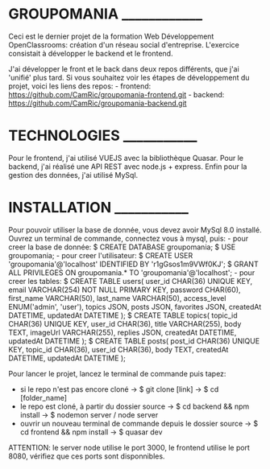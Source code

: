 # GROUPOMANIA ____________
Ceci est le dernier projet de la formation Web Développement OpenClassrooms: création d'un réseau social d'entreprise. L'exercice consistait à développer le backend et le frontend.

J'ai développer le front et le back dans deux repos différents, que j'ai 'unifié' plus tard. Si vous souhaitez voir les étapes de développement du projet, voici les liens des repos:
    - frontend: https://github.com/CamRic/groupomania-frontend.git
    - backend: https://github.com/CamRic/groupomania-backend.git


# TECHNOLOGIES ___________
Pour le frontend, j'ai utilisé VUEJS avec la bibliothèque Quasar. Pour le backend, j'ai réalisé une API REST avec node.js + express. Enfin pour la gestion des données, j'ai utilisé MySql.


# INSTALLATION ___________

Pour pouvoir utiliser la base de donnée, vous devez avoir MySql 8.0 installé. 
Ouvrez un terminal de commande, connectez vous à mysql, puis:
    - pour creer la base de donnée:
        $ CREATE DATABASE groupomania;
        $ USE groupomania;
    - pour creer l'utilisateur:
        $ CREATE USER 'groupomania'@'localhost' IDENTIFIED BY 'r1gGsos1m9VWf0KJ';
        $ GRANT ALL PRIVILEGES ON groupomania.* TO 'groupomania'@'localhost';
    - pour creer les tables:
        $ CREATE TABLE users(
            user_id CHAR(36) UNIQUE KEY,
            email VARCHAR(254) NOT NULL PRIMARY KEY,
            password CHAR(60),
            first_name VARCHAR(50),
            last_name VARCHAR(50),
            access_level ENUM('admin', 'user'),
            topics JSON,
            posts JSON,
            favorites JSON,
            createdAt DATETIME,
            updatedAt DATETIME
        );
        $ CREATE TABLE topics(
            topic_id CHAR(36) UNIQUE KEY,
            user_id CHAR(36),
            title VARCHAR(255),
            body TEXT,
            imageUrl VARCHAR(255),
            replies JSON,
            createdAt DATETIME,
            updatedAt DATETIME
        );
        $ CREATE TABLE posts(
            post_id CHAR(36) UNIQUE KEY,
            topic_id CHAR(36),
            user_id CHAR(36),
            body TEXT,
            createdAt DATETIME,
            updatedAt DATETIME
        );


Pour lancer le projet, lancez le terminal de commande puis tapez:
- si le repo n'est pas encore cloné
    -> $ git clone [link]
    -> $ cd [folder_name]
- le repo est cloné, à partir du dossier source
    -> $ cd backend && npm install
    -> $ nodemon server / node server
- ouvrir un nouveau terminal de commande depuis le dossier source
    -> $ cd frontend && npm install
    -> $ quasar dev



ATTENTION: le server node utilise le port 3000, le frontend utilise le port 8080, vérifiez que ces ports sont disponnibles.
